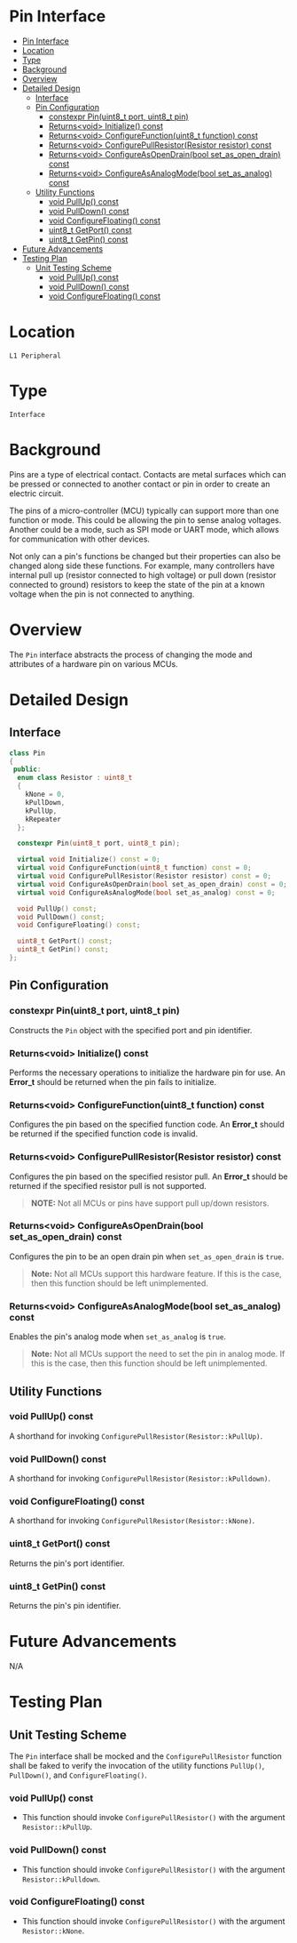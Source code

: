 # Pin Interface

- [Pin Interface](#pin-interface)
- [Location](#location)
- [Type](#type)
- [Background](#background)
- [Overview](#overview)
- [Detailed Design](#detailed-design)
  - [Interface](#interface)
  - [Pin Configuration](#pin-configuration)
    - [constexpr Pin(uint8_t port, uint8_t pin)](#constexpr-pinuint8t-port-uint8t-pin)
    - [Returns&lt;void> Initialize() const](#returnsvoid-initialize-const)
    - [Returns&lt;void> ConfigureFunction(uint8_t function) const](#returnsvoid-ConfigureFunctionuint8t-function-const)
    - [Returns&lt;void> ConfigurePullResistor(Resistor resistor) const](#returnsvoid-ConfigurePullResistorresistor-resistor-const)
    - [Returns&lt;void> ConfigureAsOpenDrain(bool set_as_open_drain) const](#returnsvoid-ConfigureAsOpenDrainbool-ConfigureAsOpenDrain-const)
    - [Returns&lt;void> ConfigureAsAnalogMode(bool set_as_analog) const](#returnsvoid-ConfigureAsAnalogModebool-setasanalog-const)
  - [Utility Functions](#utility-functions)
    - [void PullUp() const](#void-pullup-const)
    - [void PullDown() const](#void-pulldown-const)
    - [void ConfigureFloating() const](#void-ConfigureFloating-const)
    - [uint8_t GetPort() const](#uint8t-getport-const)
    - [uint8_t GetPin() const](#uint8t-getpin-const)
- [Future Advancements](#future-advancements)
- [Testing Plan](#testing-plan)
  - [Unit Testing Scheme](#unit-testing-scheme)
    - [void PullUp() const](#void-pullup-const-1)
    - [void PullDown() const](#void-pulldown-const-1)
    - [void ConfigureFloating() const](#void-ConfigureFloating-const-1)

# Location
`L1 Peripheral`

# Type
`Interface`

# Background
Pins are a type of electrical contact. Contacts are metal surfaces which can be
pressed or connected to another contact or pin in order to create an electric
circuit.

The pins of a micro-controller (MCU) typically can support more than one
function or mode. This could be allowing the pin to sense analog voltages.
Another could be a mode, such as SPI mode or UART mode, which allows for
communication with other devices.

Not only can a pin's functions be changed but their properties can also be
changed along side these functions. For example, many controllers have internal
pull up (resistor connected to high voltage) or pull down (resistor connected to
ground) resistors to keep the state of the pin at a known voltage when the pin
is not connected to anything.

# Overview
The `Pin` interface abstracts the process of changing the mode and attributes of
a hardware pin on various MCUs.

# Detailed Design

## Interface
```c++
class Pin
{
 public:
  enum class Resistor : uint8_t
  {
    kNone = 0,
    kPullDown,
    kPullUp,
    kRepeater
  };

  constexpr Pin(uint8_t port, uint8_t pin);

  virtual void Initialize() const = 0;
  virtual void ConfigureFunction(uint8_t function) const = 0;
  virtual void ConfigurePullResistor(Resistor resistor) const = 0;
  virtual void ConfigureAsOpenDrain(bool set_as_open_drain) const = 0;
  virtual void ConfigureAsAnalogMode(bool set_as_analog) const = 0;

  void PullUp() const;
  void PullDown() const;
  void ConfigureFloating() const;

  uint8_t GetPort() const;
  uint8_t GetPin() const;
};
```

## Pin Configuration

### constexpr Pin(uint8_t port, uint8_t pin)
Constructs the `Pin` object with the specified port and pin identifier.

### Returns&lt;void> Initialize() const
Performs the necessary operations to initialize the hardware pin for use. An
**Error_t** should be returned when the pin fails to initialize.

### Returns&lt;void> ConfigureFunction(uint8_t function) const
Configures the pin based on the specified function code. An **Error_t** should
be returned if the specified function code is invalid.

### Returns&lt;void> ConfigurePullResistor(Resistor resistor) const
Configures the pin based on the specified resistor pull. An **Error_t** should
be returned if the specified resistor pull is not supported.

> **NOTE:** Not all MCUs or pins have support pull up/down resistors.

### Returns&lt;void> ConfigureAsOpenDrain(bool set_as_open_drain) const
Configures the pin to be an open drain pin when `set_as_open_drain` is `true`.

> **Note:** Not all MCUs support this hardware feature. If this is the case,
> then this function should be left unimplemented.

### Returns&lt;void> ConfigureAsAnalogMode(bool set_as_analog) const
Enables the pin's analog mode when `set_as_analog` is `true`.

> **Note:** Not all MCUs support the need to set the pin in analog mode. If this
> is the case, then this function should be left unimplemented.

## Utility Functions

### void PullUp() const
A shorthand for invoking `ConfigurePullResistor(Resistor::kPullUp)`.

### void PullDown() const
A shorthand for invoking `ConfigurePullResistor(Resistor::kPulldown)`.

### void ConfigureFloating() const
A shorthand for invoking `ConfigurePullResistor(Resistor::kNone)`.

### uint8_t GetPort() const
Returns the pin's port identifier.

### uint8_t GetPin() const
Returns the pin's pin identifier.

# Future Advancements
N/A

# Testing Plan

## Unit Testing Scheme
The `Pin` interface shall be mocked and the `ConfigurePullResistor` function shall be faked to
verify the invocation of the utility functions `PullUp()`, `PullDown()`,
and `ConfigureFloating()`.

### void PullUp() const
- This function should invoke `ConfigurePullResistor()` with the argument `Resistor::kPullUp`.

### void PullDown() const
- This function should invoke `ConfigurePullResistor()` with the argument
  `Resistor::kPulldown`.

### void ConfigureFloating() const
- This function should invoke `ConfigurePullResistor()` with the argument `Resistor::kNone`.
